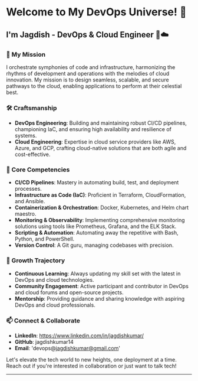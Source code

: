# Welcome to My DevOps Universe! 🌌

## I'm Jagdish - DevOps & Cloud Engineer 🎼☁️

### 🚀 My Mission

I orchestrate symphonies of code and infrastructure, harmonizing the rhythms of development and operations with the melodies of cloud innovation. My mission is to design seamless, scalable, and secure pathways to the cloud, enabling applications to perform at their celestial best.

### 🛠️ Craftsmanship

- **DevOps Engineering**: Building and maintaining robust CI/CD pipelines, championing IaC, and ensuring high availability and resilience of systems.
- **Cloud Engineering**: Expertise in cloud service providers like AWS, Azure, and GCP, crafting cloud-native solutions that are both agile and cost-effective.

### 🌟 Core Competencies

- **CI/CD Pipelines**: Mastery in automating build, test, and deployment processes.
- **Infrastructure as Code (IaC)**: Proficient in Terraform, CloudFormation, and Ansible.
- **Containerization & Orchestration**: Docker, Kubernetes, and Helm chart maestro.
- **Monitoring & Observability**: Implementing comprehensive monitoring solutions using tools like Prometheus, Grafana, and the ELK Stack.
- **Scripting & Automation**: Automating away the repetitive with Bash, Python, and PowerShell.
- **Version Control**: A Git guru, managing codebases with precision.

### 🌱 Growth Trajectory

- **Continuous Learning**: Always updating my skill set with the latest in DevOps and cloud technologies.
- **Community Engagement**: Active participant and contributor in DevOps and cloud forums and open-source projects.
- **Mentorship**: Providing guidance and sharing knowledge with aspiring DevOps and cloud professionals.

### 📫 Connect & Collaborate

- **LinkedIn**: https://www.linkedin.com/in/jagdishkumar/
- **GitHub**: jagdishkumar14
- **Email**: 'devops@jagdishkumar@gmail.com'

Let's elevate the tech world to new heights, one deployment at a time. Reach out if you're interested in collaboration or just want to talk tech!

---
